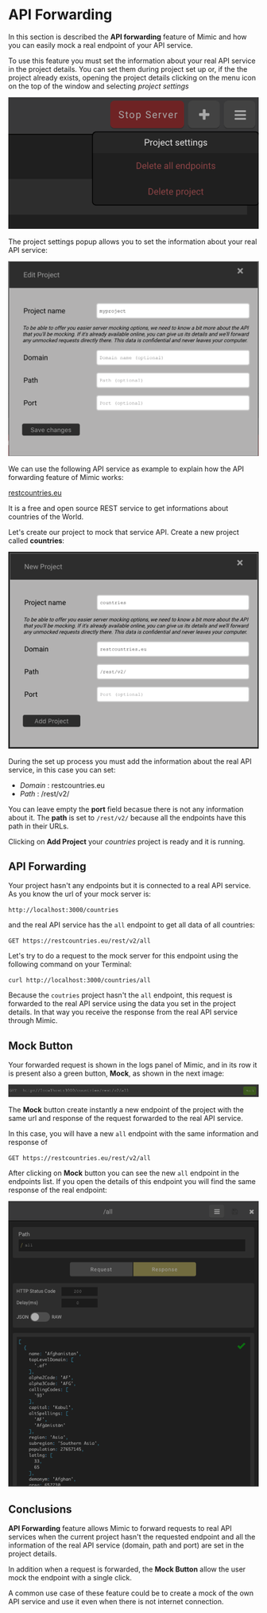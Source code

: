 # API Forwarding

In this section is described the **API forwarding** feature of Mimic and how you can easily mock a real endpoint of your API service.

To use this feature you must set the information about your real API service in the project details.
You can set them during project set up or, if the the project already exists, opening the project details clicking on the menu icon on the top of the window and selecting _project settings_

![Project Setting](../Images/project_settings.png 'Project Setting')

The project settings popup allows you to set the information about your real API service:

![Project Details](../Images/edit_project.png 'Project Details')

We can use the following API service as example to explain how the API forwarding feature of Mimic works:

[restcountries.eu](https://restcountries.eu/)

It is a free and open source REST service to get informations about countries of the World.

Let's create our project to mock that service API. Create a new project called **countries**:

![API Forwarding Exampre Project](../Images/api_forwarding_example_project.png 'API Forwarding Exampre Project')

During the set up process you must add the information about the real API service, in this case you can set:

- _Domain_ : restcountries.eu
- _Path_ : /rest/v2/

You can leave empty the **port** field becasue there is not any information about it. The **path** is set to `/rest/v2/` because all the endpoints have this path in their URLs.

Clicking on **Add Project** your _countries_ project is ready and it is running.

## API Forwarding

Your project hasn't any endpoints but it is connected to a real API service. As you know the url of your mock server is:

`http://localhost:3000/countries`

and the real API service has the `all` endpoint to get all data of all countries:

`GET https://restcountries.eu/rest/v2/all`

Let's try to do a request to the mock server for this endpoint using the following command on your Terminal:

`curl http://localhost:3000/countries/all`

Because the `coutries` project hasn't the `all` endpoint, this request is forwarded to the real API service using the data you set in the project details. In that way you receive the response from the real API service through Mimic.

## Mock Button

Your forwarded request is shown in the logs panel of Mimic, and in its row it is present also a green button, **Mock**, as shown in the next image:

![Mock button](../Images/log_row_with_mock_button.png 'Mock button')

The **Mock** button create instantly a new endpoint of the project with the same url and response of the request forwarded to the real API service.

In this case, you will have a new `all` endpoint with the same information and response of

`GET https://restcountries.eu/rest/v2/all`

After clicking on **Mock** button you can see the new `all` endpoint in the endpoints list. If you open the details of this endpoint you will find the same response of the real endpoint:

![Mocked Endpoint](../Images/endpoint_created_from_mock_button.png 'Mocked Endpoint')

## Conclusions

**API Forwarding** feature allows Mimic to forward requests to real API services when the current project hasn't the requested endpoint and all the information of the real API service (domain, path and port) are set in the project details.

In addition when a request is forwarded, the **Mock Button** allow the user mock the endpoint with a single click.

A common use case of these feature could be to create a mock of the own API service and use it even when there is not internet connection.
